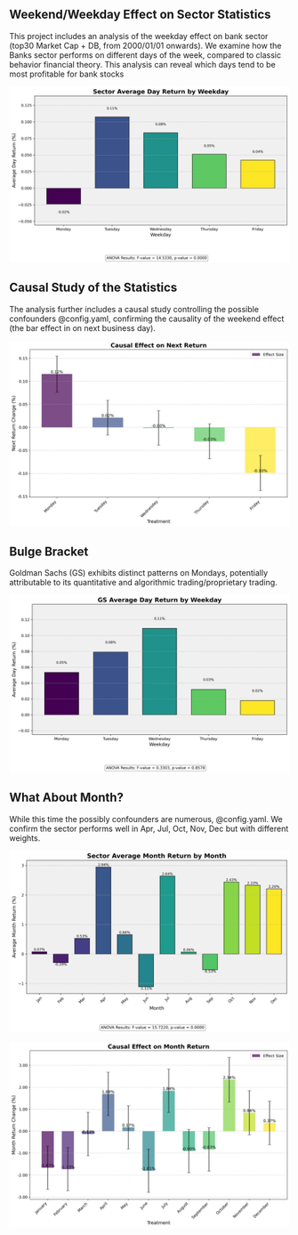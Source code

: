 ## Weekend/Weekday Effect on Sector Statistics

This project includes an analysis of the weekday effect on bank sector (top30 Market Cap + DB, from 2000/01/01 onwards). We examine how the Banks sector performs on different days of the week, compared to classic behavior financial theory. This analysis can reveal which days tend to be most profitable for bank stocks

![Sector Weekday Effect](./Banks/stats/sector_weekday_effect.jpg)

## Causal Study of the Statistics

The analysis further includes a causal study controlling the possible confounders @config.yaml, confirming the causality of the weekend effect (the bar effect in on next business day). 

![Weekday Effect](./Banks/causal_studies/weekday_effect/weekday_effect.jpg)


## Bulge Bracket

Goldman Sachs (GS) exhibits distinct patterns on Mondays, potentially attributable to its quantitative and algorithmic trading/proprietary trading. 

![Goldman Sachs](./Banks/stats/weekday_effect/GS_weekday_effect.jpg)


## What About Month?

While this time the possibly confounders are numerous, 
@config.yaml. We confirm the sector performs well in Apr, Jul, Oct, Nov, Dec but with different weights.

![Sector Month Effect](./Banks/stats/sector_month_effect.jpg)

![Month Effect](./Banks/causal_studies/month_effect/month_effect.jpg)